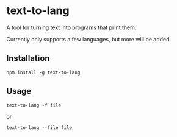 # text-to-lang

A tool for turning text into programs that print them.

Currently only supports a few languages, but more will be added.

## Installation

`npm install -g text-to-lang`

## Usage

`text-to-lang -f file`

or

`text-to-lang --file file`
